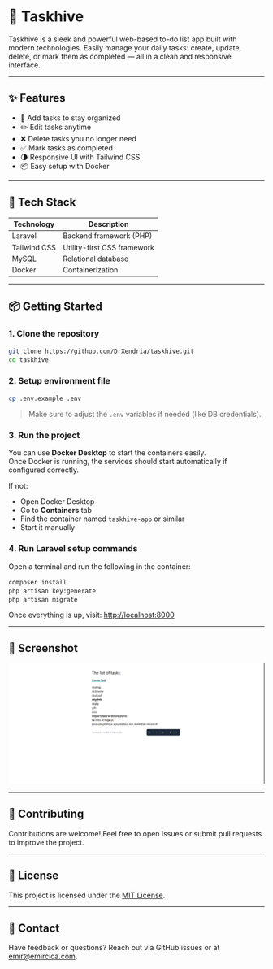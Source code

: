 # 🐝 Taskhive

Taskhive is a sleek and powerful web-based to-do list app built with modern technologies. Easily manage your daily tasks: create, update, delete, or mark them as completed — all in a clean and responsive interface.

---

## ✨ Features

- 📝 Add tasks to stay organized  
- ✏️ Edit tasks anytime  
- ❌ Delete tasks you no longer need  
- ✅ Mark tasks as completed  
- 🌗 Responsive UI with Tailwind CSS  
- 📦 Easy setup with Docker  

---

## 🔧 Tech Stack

| Technology   | Description                   |
|--------------|-------------------------------|
| Laravel      | Backend framework (PHP)       |
| Tailwind CSS | Utility-first CSS framework   |
| MySQL        | Relational database           |
| Docker       | Containerization              |

---

## 📦 Getting Started

### 1. Clone the repository

```bash
git clone https://github.com/DrXendria/taskhive.git
cd taskhive
```

### 2. Setup environment file

```bash
cp .env.example .env
```

> Make sure to adjust the `.env` variables if needed (like DB credentials).

### 3. Run the project

You can use **Docker Desktop** to start the containers easily.  
Once Docker is running, the services should start automatically if configured correctly.

If not:
- Open Docker Desktop
- Go to **Containers** tab
- Find the container named `taskhive-app` or similar
- Start it manually

### 4. Run Laravel setup commands

Open a terminal and run the following in the container:

```bash
composer install
php artisan key:generate
php artisan migrate
```

Once everything is up, visit: [http://localhost:8000](http://localhost:8000)

---

## 📸 Screenshot

<p align="center">
  <img src="screenshot/taskhive-preview.png" alt="Taskhive UI" width="600"/>
</p>

---

## 🤝 Contributing

Contributions are welcome! Feel free to open issues or submit pull requests to improve the project.

---

## 📄 License

This project is licensed under the [MIT License](LICENSE).

---

## 💬 Contact

Have feedback or questions? Reach out via GitHub issues or at emir@emircica.com.
